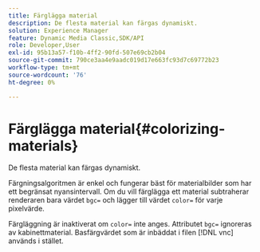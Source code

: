 ```yaml
---
title: Färglägga material
description: De flesta material kan färgas dynamiskt.
solution: Experience Manager
feature: Dynamic Media Classic,SDK/API
role: Developer,User
exl-id: 95b13a57-f10b-4ff2-90fd-507e69cb2b04
source-git-commit: 790ce3aa4e9aadc019d17e663fc93d7c69772b23
workflow-type: tm+mt
source-wordcount: '76'
ht-degree: 0%

---
```


# Färglägga material{#colorizing-materials}

De flesta material kan färgas dynamiskt.

Färgningsalgoritmen är enkel och fungerar bäst för materialbilder som har ett begränsat nyansintervall. Om du vill färglägga ett material subtraherar renderaren bara värdet `bgc=` och lägger till värdet `color=` för varje pixelvärde.

Färgläggning är inaktiverat om `color=` inte anges. Attributet `bgc=` ignoreras av kabinettmaterial. Basfärgvärdet som är inbäddat i filen [!DNL vnc] används i stället.
